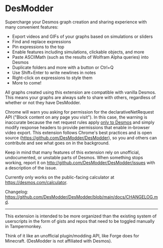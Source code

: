 # DesModder

Supercharge your Desmos graph creation and sharing experience with many convenient features:

- Export videos and GIFs of your graphs based on simulations or sliders
- Find and replace expressions
- Pin expressions to the top
- Enable features including simulations, clickable objects, and more
- Paste ASCIIMath (such as the results of Wolfram Alpha queries) into Desmos
- Duplicate folders and more with a button or Ctrl+Q
- Use Shift+Enter to write newlines in notes
- Right-click on expressions to style them
- More to come!

All graphs created using this extension are compatible with vanilla Desmos. This means your graphs are always safe to share with others, regardless of whether or not they have DesModder.

Chrome will warn you asking for permission for the declarativeNetRequest API ("Block content on any page you visit"). In this case, the warning is inaccurate because the net request rules apply [only to Desmos](https://github.com/DesModder/DesModder/blob/main/public/net_request_rules.json#L21) and simply modify response headers to provide permissions that enable in-browser video export. This extension follows Chrome's best practices and is open source (https://github.com/DesModder/DesModder), so you and others can contribute and see what goes on in the background.

Keep in mind that many features of this extension rely on unofficial, undocumented, or unstable parts of Desmos. When something stops working, report it on http://github.com/DesModder/DesModder/issues with a description of the issue.

Currently only works on the public-facing calculator at https://desmos.com/calculator.

Changelog: https://github.com/DesModder/DesModder/blob/main/docs/CHANGELOG.md.

---

This extension is intended to be more organized than the existing system of userscripts in the form of gists and repos that need to be toggled manually in Tampermonkey.

Think of it like an unofficial plugin/modding API, like Forge does for Minecraft. (DesModder is not affiliated with Desmos).
